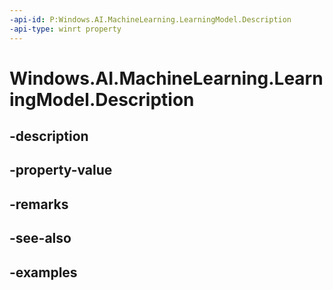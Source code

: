 ```yaml
---
-api-id: P:Windows.AI.MachineLearning.LearningModel.Description
-api-type: winrt property
---
```


<!-- Property syntax.
public string Description { get; }
-->

# Windows.AI.MachineLearning.LearningModel.Description

## -description

## -property-value

## -remarks

## -see-also

## -examples

